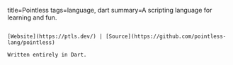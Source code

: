 title=Pointless
tags=language, dart
summary=A scripting language for learning and fun.
~~~~~~

[Website](https://ptls.dev/) | [Source](https://github.com/pointless-lang/pointless)

Written entirely in Dart.

